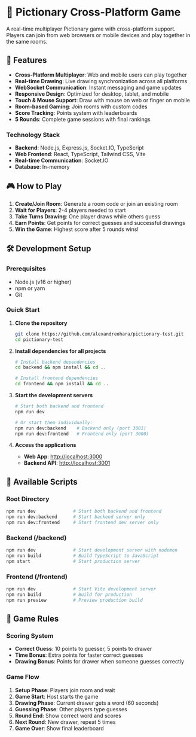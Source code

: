 # 🎨 Pictionary Cross-Platform Game

A real-time multiplayer Pictionary game with cross-platform support. Players can join from web browsers or mobile devices and play together in the same rooms.

## 🚀 Features

- **Cross-Platform Multiplayer**: Web and mobile users can play together
- **Real-time Drawing**: Live drawing synchronization across all platforms
- **WebSocket Communication**: Instant messaging and game updates
- **Responsive Design**: Optimized for desktop, tablet, and mobile
- **Touch & Mouse Support**: Draw with mouse on web or finger on mobile
- **Room-based Gaming**: Join rooms with custom codes
- **Score Tracking**: Points system with leaderboards
- **5 Rounds**: Complete game sessions with final rankings

### Technology Stack

- **Backend**: Node.js, Express.js, Socket.IO, TypeScript
- **Web Frontend**: React, TypeScript, Tailwind CSS, Vite
- **Real-time Communication**: Socket.IO
- **Database**: In-memory

## 🎮 How to Play

1. **Create/Join Room**: Generate a room code or join an existing room
2. **Wait for Players**: 2-4 players needed to start
3. **Take Turns Drawing**: One player draws while others guess
4. **Earn Points**: Get points for correct guesses and successful drawings
5. **Win the Game**: Highest score after 5 rounds wins!

## 🛠️ Development Setup

### Prerequisites

- Node.js (v16 or higher)
- npm or yarn
- Git

### Quick Start

1. **Clone the repository**

   ```bash
   git clone https://github.com/alexandreohara/pictionary-test.git
   cd pictionary-test
   ```

2. **Install dependencies for all projects**

   ```bash
   # Install backend dependencies
   cd backend && npm install && cd ..
   
   # Install frontend dependencies
   cd frontend && npm install && cd ..
   
   ```

3. **Start the development servers**

   ```bash
   # Start both backend and frontend
   npm run dev
   
   # Or start them individually:
   npm run dev:backend    # Backend only (port 3001)
   npm run dev:frontend   # Frontend only (port 3000)
   ```

4. **Access the applications**
   - **Web App**: <http://localhost:3000>
   - **Backend API**: <http://localhost:3001>

## 🚦 Available Scripts

### Root Directory

```bash
npm run dev              # Start both backend and frontend
npm run dev:backend      # Start backend server only
npm run dev:frontend     # Start frontend dev server only
```

### Backend (/backend)

```bash
npm run dev              # Start development server with nodemon
npm run build            # Build TypeScript to JavaScript
npm start                # Start production server
```

### Frontend (/frontend)

```bash
npm run dev              # Start Vite development server
npm run build            # Build for production
npm run preview          # Preview production build
```

## 🎯 Game Rules

### Scoring System

- **Correct Guess**: 10 points to guesser, 5 points to drawer
- **Time Bonus**: Extra points for faster correct guesses
- **Drawing Bonus**: Points for drawer when someone guesses correctly

### Game Flow

1. **Setup Phase**: Players join room and wait
2. **Game Start**: Host starts the game
3. **Drawing Phase**: Current drawer gets a word (60 seconds)
4. **Guessing Phase**: Other players type guesses
5. **Round End**: Show correct word and scores
6. **Next Round**: New drawer, repeat 5 times
7. **Game Over**: Show final leaderboard
